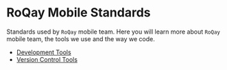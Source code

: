 # RoQay Mobile Standards

Standards used by `RoQay` mobile team. Here you will learn more about `RoQay` mobile team, the tools we use and the way we code.

- [Development Tools](DevelopmentTools.md)
- [Version Control Tools](VersionControlTools.md)
